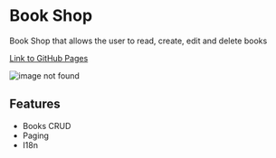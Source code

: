 # Book Shop

<p>Book Shop that allows the user to read, create, edit and delete books</p>

<a href="https://shanikupiec.github.io/book-shop/" target="blank">Link to GitHub Pages</a>

![image not found](https://res.cloudinary.com/trellox/image/upload/v1657785929/github%20-%20readme/book-shop_um2mwg.jpg)

## Features
- Books CRUD
- Paging
- I18n
